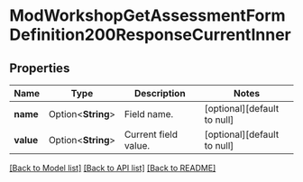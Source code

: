 # ModWorkshopGetAssessmentFormDefinition200ResponseCurrentInner

## Properties

Name | Type | Description | Notes
------------ | ------------- | ------------- | -------------
**name** | Option<**String**> | Field name. | [optional][default to null]
**value** | Option<**String**> | Current field value. | [optional][default to null]

[[Back to Model list]](../README.md#documentation-for-models) [[Back to API list]](../README.md#documentation-for-api-endpoints) [[Back to README]](../README.md)


